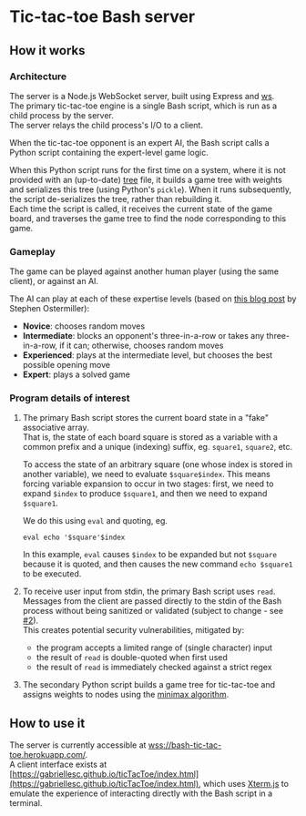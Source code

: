 # Tic-tac-toe Bash server

## How it works

### Architecture

The server is a Node.js WebSocket server, built using Express and [ws](https://github.com/websockets/ws).  
The primary tic-tac-toe engine is a single Bash script, which is run as a child process by the server.  
The server relays the child process's I/O to a client.

When the tic-tac-toe opponent is an expert AI, the Bash script calls a Python script containing the expert-level game logic.

When this Python script runs for the first time on a system, where it is not provided with an (up-to-date) [tree](https://github.com/gabriellesc/bash-tic-tac-toe/blob/master/tree) file, it builds a game tree with weights and serializes this tree (using Python's `pickle`). When it runs subsequently, the script de-serializes the tree, rather than rebuilding it.  
Each time the script is called, it receives the current state of the game board, and traverses the game tree to find the node corresponding to this game.

### Gameplay

The game can be played against another human player (using the same client), or against an AI.

The AI can play at each of these expertise levels (based on [this blog post](https://blog.ostermiller.org/tic-tac-toe-strategy) by Stephen Ostermiller):
- **Novice**: chooses random moves
- **Intermediate**: blocks an opponent's three-in-a-row or takes any three-in-a-row, if it can; otherwise, chooses random moves
- **Experienced**: plays at the intermediate level, but chooses the best possible opening move
- **Expert**: plays a solved game

### Program details of interest

1. The primary Bash script stores the current board state in a "fake" associative array.  
That is, the state of each board square is stored as a variable with a common prefix and a unique (indexing) suffix, eg. `square1`, `square2`, etc.

    To access the state of an arbitrary square (one whose index is stored in another variable), we need to evaluate `$square$index`. This means forcing variable expansion to occur in two stages: first, we need to expand `$index` to produce `$square1`, and then we need to expand `$square1`.
   
    We do this using `eval` and quoting, eg.
    ```
    eval echo '$square'$index
    ```

    In this example, `eval` causes `$index` to be expanded but not `$square` because it is quoted, and then causes the new command `echo $square1` to be executed.

2. To receive user input from stdin, the primary Bash script uses `read`. Messages from the client are passed directly to the stdin of the Bash process without being sanitized or validated (subject to change - see [#2](https://github.com/gabriellesc/bash-tic-tac-toe/issues/2)).  
This creates potential security vulnerabilities, mitigated by:
   - the program accepts a limited range of (single character) input
   - the result of `read` is double-quoted when first used
   - the result of `read` is immediately checked against a strict regex

3. The secondary Python script builds a game tree for tic-tac-toe and assigns weights to nodes using the [minimax algorithm](http://www.flyingmachinestudios.com/programming/minimax/).

## How to use it

The server is currently accessible at [wss://bash-tic-tac-toe.herokuapp.com/](wss://bash-tic-tac-toe.herokuapp.com/).  
A client interface exists at [https://gabriellesc.github.io/ticTacToe/index.html](https://gabriellesc.github.io/ticTacToe/index.html), which uses [Xterm.js](https://xtermjs.org/) to emulate the experience of interacting directly with the Bash script in a terminal.
